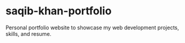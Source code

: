 # saqib-khan-portfolio
Personal portfolio website to showcase my web development projects, skills, and resume.
